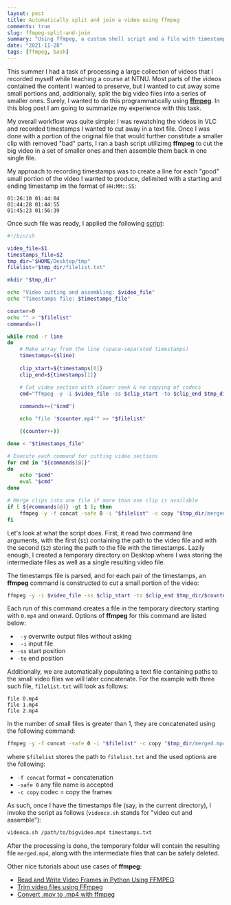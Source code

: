 ```yaml
---
layout: post
title: Automatically split and join a video using ffmpeg 
comments: true
slug: ffmpeg-split-and-join
summary: "Using ffmpeg, a custom shell script and a file with timestamp markings to automate cutting away undesirable parts of a video."
date: "2021-11-28"
tags: [ffmpeg, bash]
---
```


This summer I had a task of processing a large collection of videos that I recorded myself while teaching a course at NTNU. Most parts of the videos contained the content I wanted to preserve, but I wanted to cut away some small portions and, additionally, split the big video files into a series of smaller ones. Surely, I wanted to do this programmatically using [**ffmpeg**](https://ffmpeg.org/). In this blog post I am going to summarize my experience with this task.

My overall workflow was quite simple: I was rewatching the videos in VLC and recorded timestamps I wanted to cut away in a text file. Once I was done with a portion of the original file that would further constitute a smaller clip with removed "bad" parts, I ran a bash script utilizimg **ffmpeg** to cut the big video in a set of smaller ones and then assemble them back in one single file. 

My approach to recording timestamps was to create a line for each "good" small portion of the video I wanted to produce, delimited with a starting and ending timestamp im the format of `HH:MM::SS`:

```
01:26:10 01:44:04
01:44:28 01:44:55
01:45:23 01:56:39
```

Once such file was ready, I applied the following [script](https://github.com/semeniuta/alexsm-scripts/blob/master/videoca.sh):

```bash
#!/bin/sh

video_file=$1
timestamps_file=$2
tmp_dir="$HOME/Desktop/tmp"
filelist="$tmp_dir/filelist.txt"

mkdir "$tmp_dir"

echo "Video cutting and assembling: $video_file"
echo "Timestamps file: $timestamps_file"

counter=0
echo "" > "$filelist"
commands=()

while read -r line
do
    # Make array from the line (space-separated timestamps)
    timestamps=($line)
    
    clip_start=${timestamps[0]}
    clip_end=${timestamps[1]}

    # Cut video section with slower seek & no copying of codecs
    cmd="ffmpeg -y -i $video_file -ss $clip_start -to $clip_end $tmp_dir/$counter.mp4"
    
    commands+=("$cmd")

    echo "file '$counter.mp4'" >> "$filelist"

    ((counter++))

done < "$timestamps_file"

# Execute each command for cutting video sections
for cmd in "${commands[@]}"
do
    echo "$cmd"
    eval "$cmd"
done

# Merge clips into one file if more than one clip is available
if [ ${#commands[@]} -gt 1 ]; then
    ffmpeg -y -f concat -safe 0 -i "$filelist" -c copy "$tmp_dir/merged.mp4"
fi
```

Let's look at what the script does. First, it read two command line arguments, with the first (`$1`) containing the path to the video file and with the second (`$2`) storing the path to the file with the timestamps. Lazily enough, I created a temporary directory on Desktop where I was storing the intermediate files as well as a single resulting video file. 

The timestamps file is parsed, and for each pair of the timestamps, an **ffmpeg** command is constructed to cut a small portion of the video:

```bash
ffmpeg -y -i $video_file -ss $clip_start -to $clip_end $tmp_dir/$counter.mp4
```

Each run of this command creates a file in the temporary directory starting with `0.mp4` and onward. Options of **ffmpeg** for this command are listed below:

 * ` -y` overwrite output files without asking
 * ` -i` input file
 * `-ss` start position
 * `-to` end position

Additionally, we are automatically populating a text file containing paths to the small video files we will later concatenate. For the example with three such file, `filelist.txt` will look as follows:

```
file 0.mp4
file 1.mp4
file 2.mp4
```

In the number of small files is greater than 1, they are concatenated using the following command:

```bash
ffmpeg -y -f concat -safe 0 -i "$filelist" -c copy "$tmp_dir/merged.mp4"
```

where `$filelist` stores the path to `filelist.txt` and the used options are the following:

* `-f concat` format = concatenation 
* `-safe 0` any file name is accepted
* `-c copy` codec = copy the frames

As such, once I have the timestamps file (say, in the current directory), I invoke the script as follows (`videoca.sh` stands for "video cut and assemble"):

```bash
videoca.sh /path/to/bigvideo.mp4 timestamps.txt
```

After the processing is done, the temporary folder will contain the resulting file `merged.mp4`, along with the intermediate files that can be safely deleted. 

Other nice tutorials about use cases of **ffmpeg**:

 * [Read and Write Video Frames in Python Using FFMPEG](http://zulko.github.io/blog/2013/09/27/read-and-write-video-frames-in-python-using-ffmpeg/)
 * [Trim video files using FFmpeg](https://www.arj.no/2018/05/18/trimvideo/)
 * [Convert .mov to .mp4 with ffmpeg](https://mrcoles.com/convert-mov-mp4-ffmpeg/)
